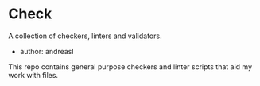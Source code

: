 # Check
A collection of checkers, linters and validators.

- author: andreasl

This repo contains general purpose checkers and linter scripts that aid my work with files.
